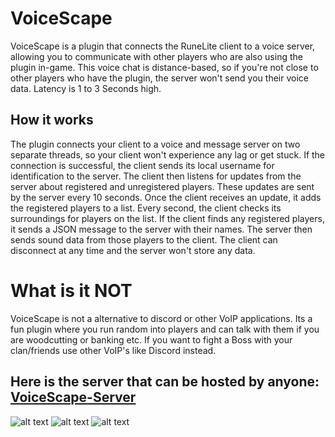 # VoiceScape
VoiceScape is a plugin that connects the RuneLite client to a voice server, allowing you to communicate with other players who are also using the plugin in-game. This voice chat is distance-based, so if you're not close to other players who have the plugin, the server won't send you their voice data. Latency is 1 to 3 Seconds high.

## How it works
The plugin connects your client to a voice and message server on two separate threads, so your client won't experience any lag or get stuck. If the connection is successful, the client sends its local username for identification to the server. The client then listens for updates from the server about registered and unregistered players. These updates are sent by the server every 10 seconds. Once the client receives an update, it adds the registered players to a list. Every second, the client checks its surroundings for players on the list. If the client finds any registered players, it sends a JSON message to the server with their names. The server then sends sound data from those players to the client. The client can disconnect at any time and the server won't store any data.

# What is it NOT
VoiceScape is not a alternative to discord or other VoIP applications.
Its a fun plugin where you run random into players and can talk with them if you are woodcutting or banking etc.
If you want to fight a Boss with your clan/friends use other VoIP's like Discord instead.

## Here is the server that can be hosted by anyone: [VoiceScape-Server](https://github.com/derfurkan/VoiceScape-Server)
![alt text](https://i.ibb.co/bsYHxZ4/Screenshot-1.png)
![alt text](https://i.ibb.co/YPRGTgh/Screenshot-2.png)
![alt text](https://i.ibb.co/yNspb7M/Screenshot-1.png)
